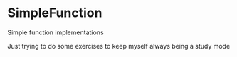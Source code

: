 # SimpleFunction
Simple function implementations

Just trying to do some exercises to keep myself always being a study mode
